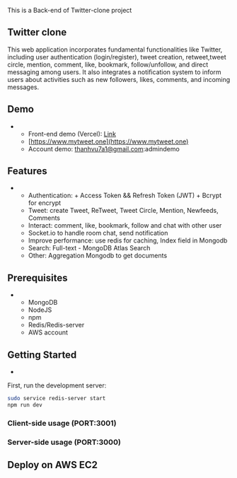 This is a Back-end of Twitter-clone project

## Twitter clone

This web application incorporates fundamental functionalities like Twitter, including
user authentication (login/register), tweet creation, retweet,tweet circle, mention, comment, like,
bookmark, follow/unfollow, and direct messaging among users. It also integrates a notification
system to inform users about activities such as new followers, likes, comments, and incoming
messages.

## Demo
*
    - Front-end demo (Vercel): [Link](https://github.com/Vux142857/fe-twitter)
    - [https://www.mytweet.one](https://www.mytweet.one)
    - Account demo: thanhvu7a1@gmail.com:admindemo
    
## Features
*
    - Authentication: + Access Token && Refresh Token (JWT)
                      + Bcrypt for encrypt
    - Tweet: create Tweet, ReTweet, Tweet Circle, Mention, Newfeeds, Comments
    - Interact: comment, like, bookmark, follow and chat with other user
    - Socket.io to handle room chat, send notification
    - Improve performance: use redis for caching, Index field in Mongodb
    - Search: Full-text - MongoDB Atlas Search
    - Other:  Aggregation Mongodb to get documents

## Prerequisites
*
    - MongoDB
    - NodeJS
    - npm
    - Redis/Redis-server
    - AWS account

## Getting Started
*
First, run the development server:

```bash
sudo service redis-server start
npm run dev
```
### Client-side usage (PORT:3001)
### Server-side usage (PORT:3000)
## Deploy on AWS EC2
